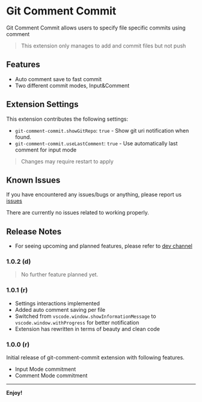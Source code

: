 # Git Comment Commit

Git Comment Commit allows users to specify file specific commits using comment

> This extension only manages to add and commit files but not push

## Features

- Auto comment save to fast commit
- Two different commit modes, Input&Comment

## Extension Settings

This extension contributes the following settings:

- `git-comment-commit.showGitRepo`: `true` - Show git uri notification when found.
- `git-comment-commit.useLastComment`: `true` - Use automatically last comment for input mode

> Changes may require restart to apply

## Known Issues

If you have encountered any issues/bugs or anything, please report us [issues](https://github.com/iPatavatsizz/git-comment-commit/issues)

There are currently no issues related to working properly.

## Release Notes

- For seeing upcoming and planned features, please refer to [dev channel](https://github.com/iPatavatsizz/git-comment-commit/tree/dev)

### 1.0.2 (d)

> No further feature planned yet.

### 1.0.1 (r)

- Settings interactions implemented
- Added auto comment saving per file
- Switched from `vscode.window.showInformationMessage` to `vscode.window.withProgress` for better notification
- Extension has rewritten in terms of beauty and clean code

### 1.0.0 (r)

Initial release of git-comment-commit extension with following features.

- Input Mode commitment
- Comment Mode commitment

---

**Enjoy!**
